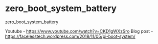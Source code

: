 # zero_boot_system_battery
zero_boot_system_battery

Youtube - https://www.youtube.com/watch?v=CKD1gWXzSro
Blog post - https://facelesstech.wordpress.com/2018/11/05/pi-boot-system/
